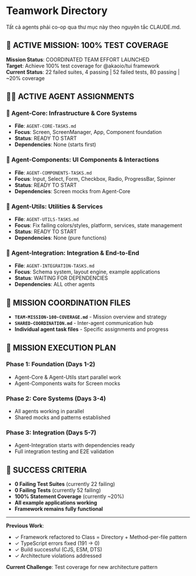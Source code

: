 # Teamwork Directory

Tất cả agents phải co-op qua thư mục này theo nguyên tắc CLAUDE.md.

## 🎯 ACTIVE MISSION: 100% TEST COVERAGE

**Mission Status**: COORDINATED TEAM EFFORT LAUNCHED  
**Target**: Achieve 100% test coverage for @akaoio/tui framework  
**Current Status**: 22 failed suites, 4 passing | 52 failed tests, 80 passing | ~20% coverage  

## 🧑‍💻 ACTIVE AGENT ASSIGNMENTS

### 📱 Agent-Core: Infrastructure & Core Systems
- **File**: `AGENT-CORE-TASKS.md`
- **Focus**: Screen, ScreenManager, App, Component foundation
- **Status**: READY TO START
- **Dependencies**: None (starts first)

### 🎨 Agent-Components: UI Components & Interactions  
- **File**: `AGENT-COMPONENTS-TASKS.md`
- **Focus**: Input, Select, Form, Checkbox, Radio, ProgressBar, Spinner
- **Status**: READY TO START  
- **Dependencies**: Screen mocks from Agent-Core

### 🔧 Agent-Utils: Utilities & Services
- **File**: `AGENT-UTILS-TASKS.md`  
- **Focus**: Fix failing colors/styles, platform, services, state management
- **Status**: READY TO START
- **Dependencies**: None (pure functions)

### 🔄 Agent-Integration: Integration & End-to-End
- **File**: `AGENT-INTEGRATION-TASKS.md`
- **Focus**: Schema system, layout engine, example applications
- **Status**: WAITING FOR DEPENDENCIES
- **Dependencies**: ALL other agents

## 📂 MISSION COORDINATION FILES

- **`TEAM-MISSION-100-COVERAGE.md`** - Mission overview and strategy
- **`SHARED-COORDINATION.md`** - Inter-agent communication hub
- **Individual agent task files** - Specific assignments and progress

## 🎪 MISSION EXECUTION PLAN

### Phase 1: Foundation (Days 1-2)
- Agent-Core & Agent-Utils start parallel work
- Agent-Components waits for Screen mocks

### Phase 2: Core Systems (Days 3-4)  
- All agents working in parallel
- Shared mocks and patterns established

### Phase 3: Integration (Days 5-7)
- Agent-Integration starts with dependencies ready
- Full integration testing and E2E validation

## 🚀 SUCCESS CRITERIA

- **0 Failing Test Suites** (currently 22 failing)
- **0 Failing Tests** (currently 52 failing)  
- **100% Statement Coverage** (currently ~20%)
- **All example applications working**
- **Framework remains fully functional**

---

**Previous Work**:
- ✓ Framework refactored to Class = Directory + Method-per-file pattern
- ✓ TypeScript errors fixed (191 → 0)
- ✓ Build successful (CJS, ESM, DTS)
- ✓ Architecture violations addressed

**Current Challenge**: Test coverage for new architecture pattern